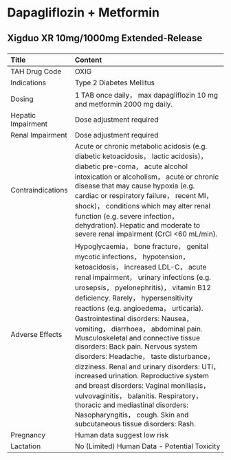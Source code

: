 # Dapagliflozin + Metformin

## Xigduo XR 10mg/1000mg Extended-Release

##### 

| Title              | Content                                                                                                                                                                                                                                                                                                                                                                                                                                                                                                                                                                                                                                                                                                                                                                        |
|:-------------------|:-------------------------------------------------------------------------------------------------------------------------------------------------------------------------------------------------------------------------------------------------------------------------------------------------------------------------------------------------------------------------------------------------------------------------------------------------------------------------------------------------------------------------------------------------------------------------------------------------------------------------------------------------------------------------------------------------------------------------------------------------------------------------------|
| TAH Drug Code      | OXIG                                                                                                                                                                                                                                                                                                                                                                                                                                                                                                                                                                                                                                                                                                                                                                           |
| Indications        | Type 2 Diabetes Mellitus                                                                                                                                                                                                                                                                                                                                                                                                                                                                                                                                                                                                                                                                                                                                                       |
| Dosing             | 1 TAB once daily， max dapagliflozin 10 mg and metformin 2000 mg daily.                                                                                                                                                                                                                                                                                                                                                                                                                                                                                                                                                                                                                                                                                                        |
| Hepatic Impairment | Dose adjustment required                                                                                                                                                                                                                                                                                                                                                                                                                                                                                                                                                                                                                                                                                                                                                       |
| Renal Impairment   | Dose adjustment required                                                                                                                                                                                                                                                                                                                                                                                                                                                                                                                                                                                                                                                                                                                                                       |
| Contraindications  | Acute or chronic metabolic acidosis (e.g. diabetic ketoacidosis， lactic acidosis)， diabetic pre-coma， acute alcohol intoxication or alcoholism， acute or chronic disease that may cause hypoxia (e.g. cardiac or respiratory failure， recent MI， shock)， conditions which may alter renal function (e.g. severe infection， dehydration). Hepatic and moderate to severe renal impairment (CrCl <60 mL/min).                                                                                                                                                                                                                                                                                                                                                            |
| Adverse Effects    | Hypoglycaemia， bone fracture， genital mycotic infections， hypotension， ketoacidosis， increased LDL-C， acute renal impairment， urinary infections (e.g. urosepsis， pyelonephritis)， vitamin B12 deficiency. Rarely， hypersensitivity reactions (e.g. angioedema， urticaria). Gastrointestinal disorders: Nausea， vomiting， diarrhoea， abdominal pain. Musculoskeletal and connective tissue disorders: Back pain. Nervous system disorders: Headache， taste disturbance， dizziness. Renal and urinary disorders: UTI， increased urination. Reproductive system and breast disorders: Vaginal moniliasis， vulvovaginitis， balanitis. Respiratory， thoracic and mediastinal disorders: Nasopharyngitis， cough. Skin and subcutaneous tissue disorders: Rash. |
| Pregnancy          | Human data suggest low risk                                                                                                                                                                                                                                                                                                                                                                                                                                                                                                                                                                                                                                                                                                                                                    |
| Lactation          | No (Limited) Human Data - Potential Toxicity                                                                                                                                                                                                                                                                                                                                                                                                                                                                                                                                                                                                                                                                                                                                   |

